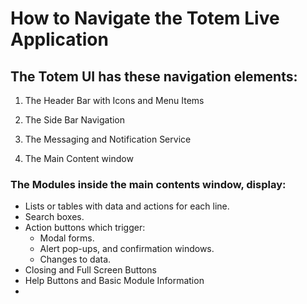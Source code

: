 # How to Navigate the Totem Live Application

## The Totem UI has these navigation elements: 

1. The Header Bar with Icons and Menu Items

2. The Side Bar Navigation

3. The Messaging and Notification Service

4. The Main Content window

### The Modules inside the main contents window, display:

* Lists or tables with data and actions for each line.
* Search boxes.
* Action buttons which trigger:
    * Modal forms.
    * Alert pop-ups, and confirmation windows.
    * Changes to data.
* Closing and Full Screen Buttons
* Help Buttons and Basic Module Information
* 
